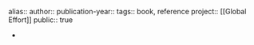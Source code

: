alias::
author::
publication-year::
tags:: book, reference
project:: [[Global Effort]] 
public:: true

-